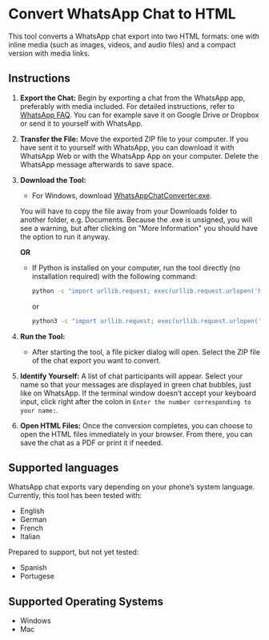 # Convert WhatsApp Chat to HTML

This tool converts a WhatsApp chat export into two HTML formats: one with inline media (such as images, videos, and audio files) and a compact version with media links.

## Instructions

1. **Export the Chat:** Begin by exporting a chat from the WhatsApp app, preferably with media included. For detailed instructions, refer to [WhatsApp FAQ](https://faq.whatsapp.com/search?helpref=search&query=%20export%20chat).
You can for example save it on Google Drive or Dropbox or send it to yourself with WhatsApp.

2. **Transfer the File:** Move the exported ZIP file to your computer. If you have sent it to yourself with WhatsApp, you can download it with WhatsApp Web or with the WhatsApp App on your computer. Delete the WhatsApp message afterwards to save space.

3. **Download the Tool:** 
   - For Windows, download [WhatsAppChatConverter.exe](https://raw.githubusercontent.com/mtln/WhatsAppChatConverter/refs/heads/binary_releases/WhatsAppChatConverter.exe).

   You will have to copy the file away from your Downloads folder to another folder, e.g. Documents. Because the .exe is unsigned, you will see a warning, but after clicking on "More Information" you should have the option to run it anyway.

   **OR**

   - If Python is installed on your computer, run the tool directly (no installation required) with the following command:
     ```bash
     python -c "import urllib.request; exec(urllib.request.urlopen('https://raw.githubusercontent.com/mtln/WhatsAppChatConverter/refs/heads/main/main.py').read().decode())"
     ```
     or
     ```bash
     python3 -c "import urllib.request; exec(urllib.request.urlopen('https://raw.githubusercontent.com/mtln/WhatsAppChatConverter/refs/heads/main/main.py').read().decode())"
     ```

4. **Run the Tool:**
   - After starting the tool, a file picker dialog will open. Select the ZIP file of the chat export you want to convert.

5. **Identify Yourself:** A list of chat participants will appear. Select your name so that your messages are displayed in green chat bubbles, just like on WhatsApp. If the terminal window doesn’t accept your keyboard input, click right after the colon in `Enter the number corresponding to your name:`.

6. **Open HTML Files:** Once the conversion completes, you can choose to open the HTML files immediately in your browser. From there, you can save the chat as a PDF or print it if needed.

## Supported languages
WhatsApp chat exports vary depending on your phone’s system language. Currently, this tool has been tested with:

* English
* German
* French
* Italian

Prepared to support, but not yet tested:

* Spanish
* Portugese

## Supported Operating Systems

* Windows
* Mac
